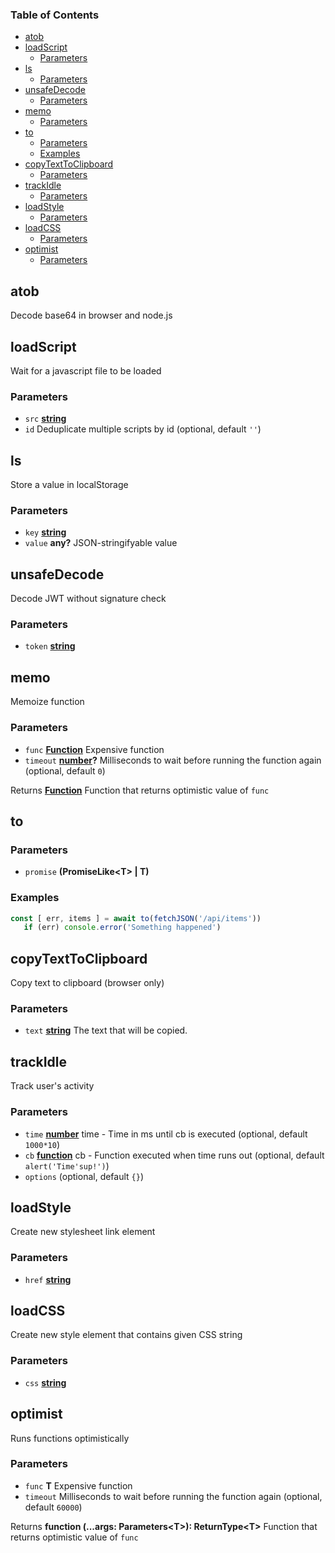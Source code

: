 <!-- Generated by documentation.js. Update this documentation by updating the source code. -->

### Table of Contents

*   [atob][1]
*   [loadScript][2]
    *   [Parameters][3]
*   [ls][4]
    *   [Parameters][5]
*   [unsafeDecode][6]
    *   [Parameters][7]
*   [memo][8]
    *   [Parameters][9]
*   [to][10]
    *   [Parameters][11]
    *   [Examples][12]
*   [copyTextToClipboard][13]
    *   [Parameters][14]
*   [trackIdle][15]
    *   [Parameters][16]
*   [loadStyle][17]
    *   [Parameters][18]
*   [loadCSS][19]
    *   [Parameters][20]
*   [optimist][21]
    *   [Parameters][22]

## atob

Decode base64 in browser and node.js

## loadScript

Wait for a javascript file to be loaded

### Parameters

*   `src` **[string][23]** 
*   `id`  Deduplicate multiple scripts by id (optional, default `''`)

## ls

Store a value in localStorage

### Parameters

*   `key` **[string][23]** 
*   `value` **any?** JSON-stringifyable value

## unsafeDecode

Decode JWT without signature check

### Parameters

*   `token` **[string][23]** 

## memo

Memoize function

### Parameters

*   `func` **[Function][24]** Expensive function
*   `timeout` **[number][25]?** Milliseconds to wait before running the function again (optional, default `0`)

Returns **[Function][24]** Function that returns optimistic value of `func`

## to

### Parameters

*   `promise` **(PromiseLike\<T> | T)** 

### Examples

```javascript
const [ err, items ] = await to(fetchJSON('/api/items'))
   if (err) console.error('Something happened')
```

## copyTextToClipboard

Copy text to clipboard (browser only)

### Parameters

*   `text` **[string][23]** The text that will be copied.

## trackIdle

Track user's activity

### Parameters

*   `time` **[number][25]** time - Time in ms until cb is executed (optional, default `1000*10`)
*   `cb` **[function][24]** cb - Function executed when time runs out (optional, default `alert('Time'sup!')`)
*   `options`   (optional, default `{}`)

## loadStyle

Create new stylesheet link element

### Parameters

*   `href` **[string][23]** 

## loadCSS

Create new style element that contains given CSS string

### Parameters

*   `css` **[string][23]** 

## optimist

Runs functions optimistically

### Parameters

*   `func` **T** Expensive function
*   `timeout`  Milliseconds to wait before running the function again (optional, default `60000`)

Returns **function (...args: Parameters\<T>): ReturnType\<T>** Function that returns optimistic value of `func`

[1]: #atob

[2]: #loadscript

[3]: #parameters

[4]: #ls

[5]: #parameters-1

[6]: #unsafedecode

[7]: #parameters-2

[8]: #memo

[9]: #parameters-3

[10]: #to

[11]: #parameters-4

[12]: #examples

[13]: #copytexttoclipboard

[14]: #parameters-5

[15]: #trackidle

[16]: #parameters-6

[17]: #loadstyle

[18]: #parameters-7

[19]: #loadcss

[20]: #parameters-8

[21]: #optimist

[22]: #parameters-9

[23]: https://developer.mozilla.org/docs/Web/JavaScript/Reference/Global_Objects/String

[24]: https://developer.mozilla.org/docs/Web/JavaScript/Reference/Statements/function

[25]: https://developer.mozilla.org/docs/Web/JavaScript/Reference/Global_Objects/Number
